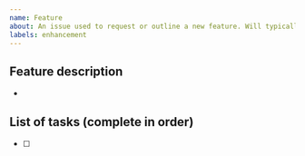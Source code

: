 ```yaml
---
name: Feature
about: An issue used to request or outline a new feature. Will typically be associated with a separate branch.
labels: enhancement
---
```


<!-- Issue title should mirror the Parent Title. -->
## Feature description
- 

## List of tasks (complete in order)
- [ ] 